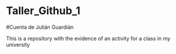 # Taller_Github_1

#Cuenta de Julián Guardián

This is a repository with the evidence of an activity for a class in my university
